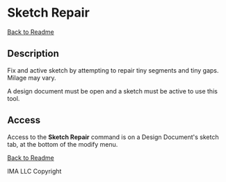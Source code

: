 # Sketch Repair

[Back to Readme](../README.md)

## Description

Fix and active sketch by attempting to repair tiny segments and tiny gaps. Milage may vary.

A design document must be open and a sketch must be active to use this tool.

## Access

Access to the **Sketch Repair** command is on a Design Document's sketch tab, at the bottom of the modify menu.

[Back to Readme](../README.md)

IMA LLC Copyright
